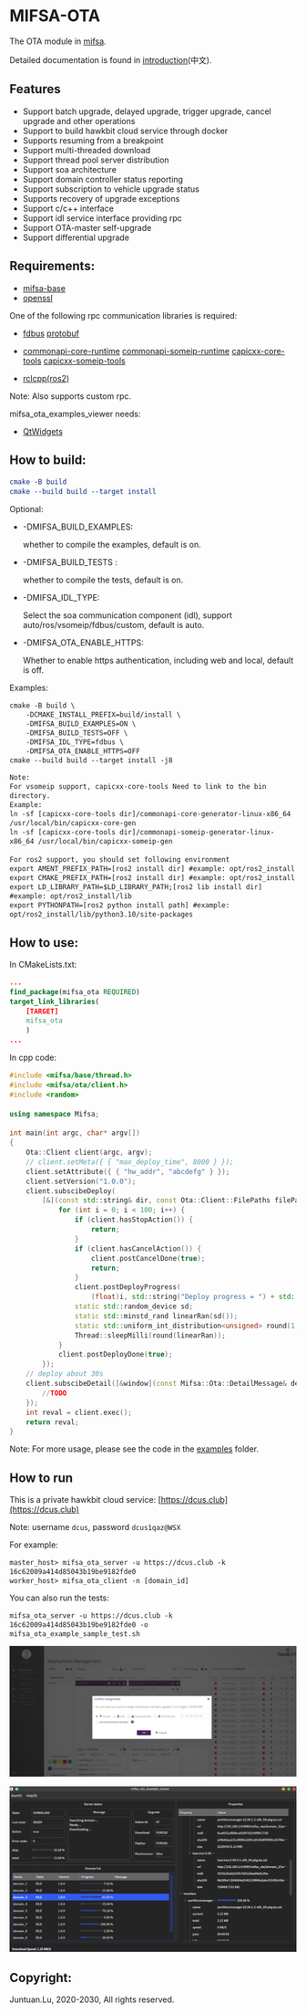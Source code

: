 # MIFSA-OTA

The OTA module in [mifsa](https://github.com/lujuntuan/mifsa).

Detailed documentation is found in [introduction](doc/introduction-zh.md)(中文).

## Features

- Support batch upgrade, delayed upgrade, trigger upgrade, cancel upgrade and other operations
- Support to build hawkbit cloud service through docker
- Supports resuming from a breakpoint
- Support multi-threaded download
- Support thread pool server distribution
- Support soa architecture
- Support domain controller status reporting
- Support subscription to vehicle upgrade status
- Supports recovery of upgrade exceptions
- Support c/c++ interface
- Support idl service interface providing rpc
- Support OTA-master self-upgrade
- Support differential upgrade

## Requirements:

- [mifsa-base](https://github.com/lujuntuan/mifsa-base)
- [openssl](https://github.com/openssl/openssl)

One of the following rpc communication libraries is required: 

- [fdbus](https://gitee.com/jeremyczhen/fdbus) [protobuf](https://github.com/protocolbuffers/protobuf)

- [commonapi-core-runtime](https://github.com/COVESA/capicxx-core-runtime) [commonapi-someip-runtime](https://github.com/COVESA/capicxx-someip-runtime) [capicxx-core-tools](https://github.com/COVESA/capicxx-core-tools) [capicxx-someip-tools](https://github.com/COVESA/capicxx-someip-tools)

- [rclcpp(ros2)](https://github.com/ros2/rclcpp)

Note: Also supports custom rpc.

mifsa_ota_examples_viewer needs:

- [QtWidgets](https://github.com/qt/qtbase)

## How to build:

```cmake
cmake -B build
cmake --build build --target install
```

Optional:

- -DMIFSA_BUILD_EXAMPLES: 

  whether to compile the examples, default is on.

- -DMIFSA_BUILD_TESTS :

  whether to compile the tests, default is on.

- -DMIFSA_IDL_TYPE: 

  Select the soa communication component (idl), support auto/ros/vsomeip/fdbus/custom, default is auto.
  
- -DMIFSA_OTA_ENABLE_HTTPS:

  Whether to enable https authentication, including web and local, default is off.
  

Examples:

```shell
cmake -B build \
	-DCMAKE_INSTALL_PREFIX=build/install \
	-DMIFSA_BUILD_EXAMPLES=ON \
	-DMIFSA_BUILD_TESTS=OFF \
	-DMIFSA_IDL_TYPE=fdbus \
	-DMIFSA_OTA_ENABLE_HTTPS=OFF
cmake --build build --target install -j8
```

```shell
Note:
For vsomeip support, capicxx-core-tools Need to link to the bin directory.
Example:
ln -sf [capicxx-core-tools dir]/commonapi-core-generator-linux-x86_64 /usr/local/bin/capicxx-core-gen
ln -sf [capicxx-core-tools dir]/commonapi-someip-generator-linux-x86_64 /usr/local/bin/capicxx-someip-gen

For ros2 support, you should set following environment
export AMENT_PREFIX_PATH=[ros2 install dir] #example: opt/ros2_install
export CMAKE_PREFIX_PATH=[ros2 install dir] #example: opt/ros2_install
export LD_LIBRARY_PATH=$LD_LIBRARY_PATH;[ros2 lib install dir] #example: opt/ros2_install/lib
export PYTHONPATH=[ros2 python install path] #example: opt/ros2_install/lib/python3.10/site-packages
```

## How to use:

In CMakeLists.txt:

```cmake
...
find_package(mifsa_ota REQUIRED)
target_link_libraries(
    [TARGET]
    mifsa_ota
    )
...
```

In cpp code:

```c++
#include <mifsa/base/thread.h>
#include <mifsa/ota/client.h>
#include <random>

using namespace Mifsa;

int main(int argc, char* argv[])
{
    Ota::Client client(argc, argv);
    // client.setMeta({ { "max_deploy_time", 8000 } });
    client.setAttribute({ { "hw_addr", "abcdefg" } });
    client.setVersion("1.0.0");
    client.subscibeDeploy(
        [&](const std::string& dir, const Ota::Client::FilePaths filePaths) {
            for (int i = 0; i < 100; i++) {
                if (client.hasStopAction()) {
                    return;
                }
                if (client.hasCancelAction()) {
                    client.postCancelDone(true);
                    return;
                }
                client.postDeployProgress(
                    (float)i, std::string("Deploy progress = ") + std::to_string(i));
                static std::random_device sd;
                static std::minstd_rand linearRan(sd());
                static std::uniform_int_distribution<unsigned> round(1, 600);
                Thread::sleepMilli(round(linearRan));
            }
            client.postDeployDone(true);
        });
    // deploy about 30s
    client.subscibeDetail([&window](const Mifsa::Ota::DetailMessage& detail, bool stateChanged) {
        //TODO
    });
    int reval = client.exec();
    return reval;
}
```

Note: For more usage, please see the code in the [examples](examples) folder.

## How to run

This is a private hawkbit cloud service: [https://dcus.club](https://dcus.club)

Note: username `dcus`, password `dcus1qaz@WSX`

For example:

```shell
master_host> mifsa_ota_server -u https://dcus.club -k 16c62009a414d85043b19be9182fde0
worker_host> mifsa_ota_client -n [domain_id]
```

You can also run the tests:

```shell
mifsa_ota_server -u https://dcus.club -k 16c62009a414d85043b19be9182fde0 -o
mifsa_ota_example_sample_test.sh
```

![doc/images/hawkbit-screenshot.png](doc/images/hawkbit-screenshot.png)

![doc/images/viewer-screenshot.png](doc/images/viewer-screenshot.png)

## Copyright:

Juntuan.Lu, 2020-2030, All rights reserved.
